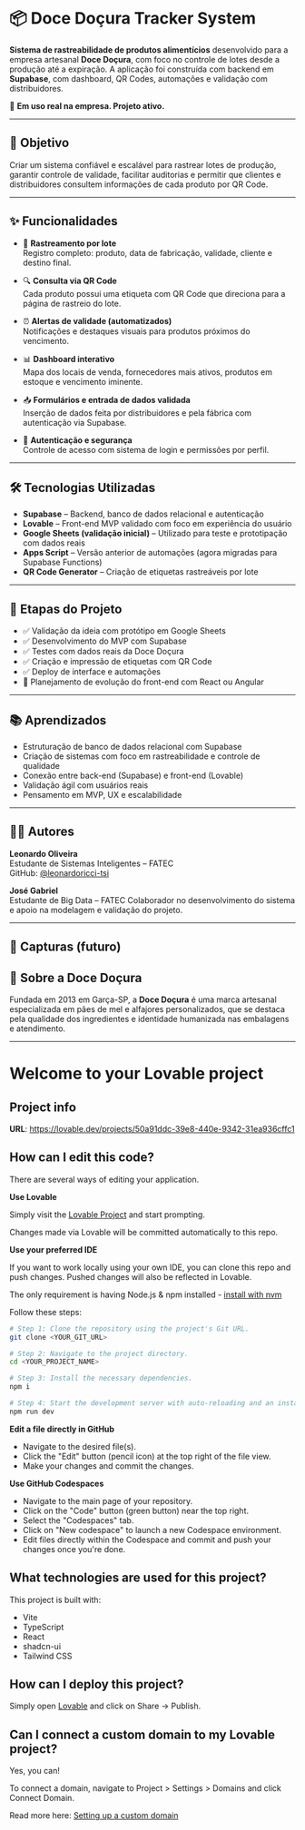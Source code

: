 # 📦 Doce Doçura Tracker System

**Sistema de rastreabilidade de produtos alimentícios** desenvolvido para a empresa artesanal **Doce Doçura**, com foco no controle de lotes desde a produção até a expiração. A aplicação foi construída com backend em **Supabase**, com dashboard, QR Codes, automações e validação com distribuidores.

🔗 **Em uso real na empresa. Projeto ativo.**

---

## 🎯 Objetivo

Criar um sistema confiável e escalável para rastrear lotes de produção, garantir controle de validade, facilitar auditorias e permitir que clientes e distribuidores consultem informações de cada produto por QR Code.

---

## ✨ Funcionalidades

- 🧾 **Rastreamento por lote**  
  Registro completo: produto, data de fabricação, validade, cliente e destino final.

- 🔍 **Consulta via QR Code**  
  Cada produto possui uma etiqueta com QR Code que direciona para a página de rastreio do lote.

- ⏰ **Alertas de validade (automatizados)**  
  Notificações e destaques visuais para produtos próximos do vencimento.

- 📊 **Dashboard interativo**  
  Mapa dos locais de venda, fornecedores mais ativos, produtos em estoque e vencimento iminente.

- 📥 **Formulários e entrada de dados validada**  
  Inserção de dados feita por distribuidores e pela fábrica com autenticação via Supabase.

- 🔐 **Autenticação e segurança**  
  Controle de acesso com sistema de login e permissões por perfil.

---

## 🛠️ Tecnologias Utilizadas

- **Supabase** – Backend, banco de dados relacional e autenticação  
- **Lovable** – Front-end MVP validado com foco em experiência do usuário  
- **Google Sheets (validação inicial)** – Utilizado para teste e prototipação com dados reais  
- **Apps Script** – Versão anterior de automações (agora migradas para Supabase Functions)  
- **QR Code Generator** – Criação de etiquetas rastreáveis por lote  

---

## 🧪 Etapas do Projeto

- ✅ Validação da ideia com protótipo em Google Sheets  
- ✅ Desenvolvimento do MVP com Supabase  
- ✅ Testes com dados reais da Doce Doçura  
- ✅ Criação e impressão de etiquetas com QR Code  
- ✅ Deploy de interface e automações  
- 🔄 Planejamento de evolução do front-end com React ou Angular

---

## 📚 Aprendizados

- Estruturação de banco de dados relacional com Supabase  
- Criação de sistemas com foco em rastreabilidade e controle de qualidade  
- Conexão entre back-end (Supabase) e front-end (Lovable)  
- Validação ágil com usuários reais  
- Pensamento em MVP, UX e escalabilidade

---

## 👨‍💻 Autores

**Leonardo Oliveira**  
Estudante de Sistemas Inteligentes – FATEC  
GitHub: [@leonardoricci-tsi](https://github.com/leonardoricci-tsi)

**José Gabriel**  
Estudante de Big Data – FATEC
Colaborador no desenvolvimento do sistema e apoio na modelagem e validação do projeto.

---

## 📸 Capturas (futuro)



## 🏢 Sobre a Doce Doçura

Fundada em 2013 em Garça-SP, a **Doce Doçura** é uma marca artesanal especializada em pães de mel e alfajores personalizados, que se destaca pela qualidade dos ingredientes e identidade humanizada nas embalagens e atendimento.

---






# Welcome to your Lovable project

## Project info

**URL**: https://lovable.dev/projects/50a91ddc-39e8-440e-9342-31ea936cffc1

## How can I edit this code?

There are several ways of editing your application.

**Use Lovable**

Simply visit the [Lovable Project](https://lovable.dev/projects/50a91ddc-39e8-440e-9342-31ea936cffc1) and start prompting.

Changes made via Lovable will be committed automatically to this repo.

**Use your preferred IDE**

If you want to work locally using your own IDE, you can clone this repo and push changes. Pushed changes will also be reflected in Lovable.

The only requirement is having Node.js & npm installed - [install with nvm](https://github.com/nvm-sh/nvm#installing-and-updating)

Follow these steps:

```sh
# Step 1: Clone the repository using the project's Git URL.
git clone <YOUR_GIT_URL>

# Step 2: Navigate to the project directory.
cd <YOUR_PROJECT_NAME>

# Step 3: Install the necessary dependencies.
npm i

# Step 4: Start the development server with auto-reloading and an instant preview.
npm run dev
```

**Edit a file directly in GitHub**

- Navigate to the desired file(s).
- Click the "Edit" button (pencil icon) at the top right of the file view.
- Make your changes and commit the changes.

**Use GitHub Codespaces**

- Navigate to the main page of your repository.
- Click on the "Code" button (green button) near the top right.
- Select the "Codespaces" tab.
- Click on "New codespace" to launch a new Codespace environment.
- Edit files directly within the Codespace and commit and push your changes once you're done.

## What technologies are used for this project?

This project is built with:

- Vite
- TypeScript
- React
- shadcn-ui
- Tailwind CSS

## How can I deploy this project?

Simply open [Lovable](https://lovable.dev/projects/50a91ddc-39e8-440e-9342-31ea936cffc1) and click on Share -> Publish.

## Can I connect a custom domain to my Lovable project?

Yes, you can!

To connect a domain, navigate to Project > Settings > Domains and click Connect Domain.

Read more here: [Setting up a custom domain](https://docs.lovable.dev/tips-tricks/custom-domain#step-by-step-guide)
